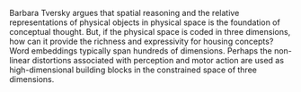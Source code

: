 Barbara Tversky argues that spatial reasoning and the relative representations of physical objects in physical space is the foundation of conceptual thought. But, if the physical space is coded in three dimensions, how can it provide the richness and expressivity for housing concepts? Word embeddings typically span hundreds of dimensions. Perhaps the non-linear distortions associated with perception and motor action are used as high-dimensional building blocks in the constrained space of three dimensions.